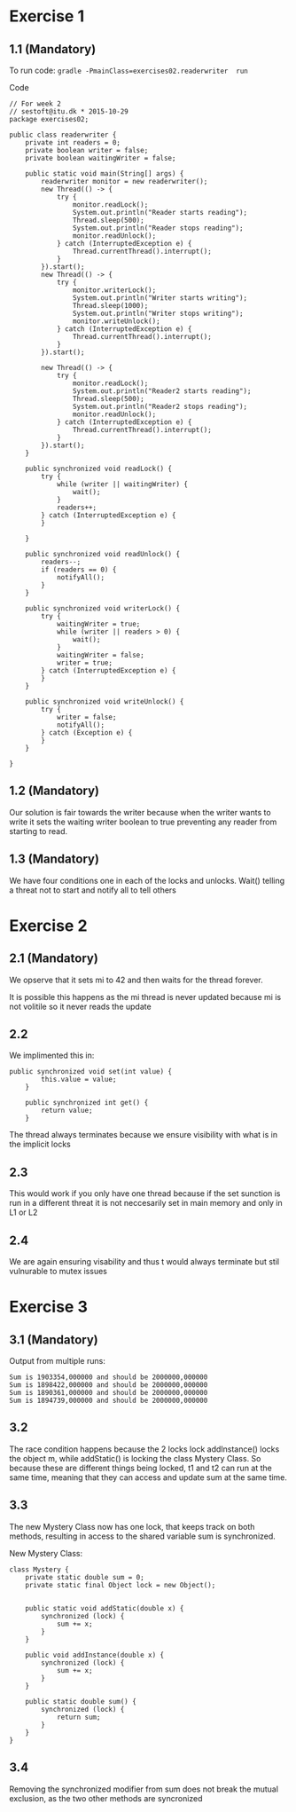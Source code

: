 # Exercise 1

## 1.1  (Mandatory)

To run code: `gradle -PmainClass=exercises02.readerwriter  run`

Code
```
// For week 2
// sestoft@itu.dk * 2015-10-29
package exercises02;

public class readerwriter {
    private int readers = 0;
    private boolean writer = false;
    private boolean waitingWriter = false;

    public static void main(String[] args) {
        readerwriter monitor = new readerwriter();
        new Thread(() -> {
            try {
                monitor.readLock();
                System.out.println("Reader starts reading");
                Thread.sleep(500);
                System.out.println("Reader stops reading");
                monitor.readUnlock();
            } catch (InterruptedException e) {
                Thread.currentThread().interrupt();
            }
        }).start();
        new Thread(() -> {
            try {
                monitor.writerLock();
                System.out.println("Writer starts writing");
                Thread.sleep(1000);
                System.out.println("Writer stops writing");
                monitor.writeUnlock();
            } catch (InterruptedException e) {
                Thread.currentThread().interrupt();
            }
        }).start();

        new Thread(() -> {
            try {
                monitor.readLock();
                System.out.println("Reader2 starts reading");
                Thread.sleep(500);
                System.out.println("Reader2 stops reading");
                monitor.readUnlock();
            } catch (InterruptedException e) {
                Thread.currentThread().interrupt();
            }
        }).start();
    }

    public synchronized void readLock() {
        try {
            while (writer || waitingWriter) {
                wait();
            }
            readers++;
        } catch (InterruptedException e) {
        }

    }

    public synchronized void readUnlock() {
        readers--;
        if (readers == 0) {
            notifyAll();
        }
    }

    public synchronized void writerLock() {
        try {
            waitingWriter = true;
            while (writer || readers > 0) {
                wait();
            }
            waitingWriter = false;
            writer = true;
        } catch (InterruptedException e) {
        }
    }

    public synchronized void writeUnlock() {
        try {
            writer = false;
            notifyAll();
        } catch (Exception e) {
        }
    }

}

``` 

## 1.2  (Mandatory)
Our solution is fair towards the writer because when the writer wants to write it sets the waiting writer boolean to true preventing any reader from starting to read. 


## 1.3 (Mandatory) 
We have four conditions one in each of the locks and unlocks. Wait() telling a threat not to start and notify all to tell others 




# Exercise 2
## 2.1 (Mandatory)
We opserve that it  sets mi to 42 and then waits for the thread forever.

It is possible this happens as the mi thread is never updated because mi is not volitile so it never reads the update 

## 2.2
We implimented this in:
```
public synchronized void set(int value) {
        this.value = value;
    }

    public synchronized int get() {
        return value;
    }
```
The thread always terminates because we ensure visibility with what is in the implicit locks

## 2.3

This would work if you only have one thread  because  if the set sunction is run in a different threat it is not neccesarily set in main memory and only in L1 or L2 

## 2.4
We  are again ensuring visability and thus t would always terminate but stil vulnurable to mutex issues

# Exercise 3

## 3.1  (Mandatory)

Output from multiple runs:
```
Sum is 1903354,000000 and should be 2000000,000000
Sum is 1898422,000000 and should be 2000000,000000
Sum is 1890361,000000 and should be 2000000,000000
Sum is 1894739,000000 and should be 2000000,000000
```

## 3.2 
The race condition happens because the 2 locks lock addInstance() locks the object m, while addStatic() is locking the class Mystery Class. So because these are different things being locked, t1 and t2 can run at the same time, meaning that they can access and update sum at the same time.

## 3.3

The new Mystery Class now has one lock, that keeps track on both methods, resulting in access to the shared variable sum is synchronized.

New Mystery Class:
```
class Mystery {
    private static double sum = 0;
    private static final Object lock = new Object();


    public static void addStatic(double x) {
        synchronized (lock) {
            sum += x;
        }
    }

    public void addInstance(double x) {
        synchronized (lock) {
            sum += x;
        }
    }

    public static double sum() {
        synchronized (lock) {
            return sum;
        }
    }
}
```

## 3.4
Removing the synchronized modifier from sum does not break the mutual exclusion, as the two other methods are syncronized 


